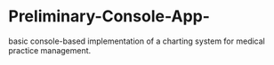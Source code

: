 # Preliminary-Console-App-
basic console-based implementation of a charting system for medical practice management.
